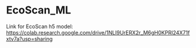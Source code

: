 # EcoScan_ML
Link for EcoScan h5 model: https://colab.research.google.com/drive/1NLI9UrERX2r_M6gH0KPRI24X71fxtv7a?usp=sharing
